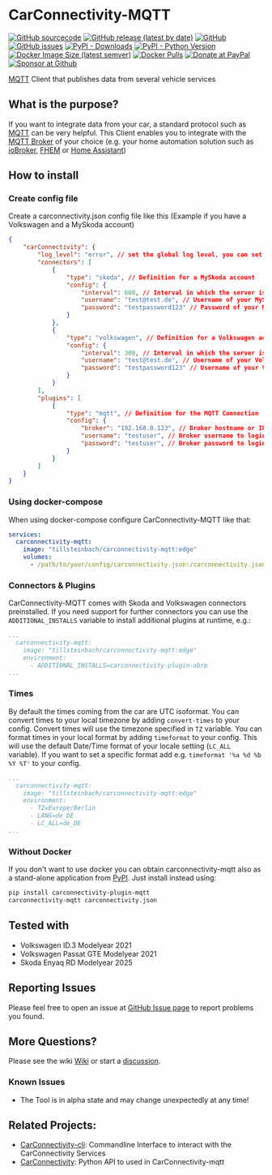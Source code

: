 # CarConnectivity-MQTT
[![GitHub sourcecode](https://img.shields.io/badge/Source-GitHub-green)](https://github.com/tillsteinbach/CarConnectivity-plugin-mqtt/)
[![GitHub release (latest by date)](https://img.shields.io/github/v/release/tillsteinbach/CarConnectivity-plugin-mqtt)](https://github.com/tillsteinbach/CarConnectivity-plugin-mqtt/releases/latest)
[![GitHub](https://img.shields.io/github/license/tillsteinbach/CarConnectivity-plugin-mqtt)](https://github.com/tillsteinbach/CarConnectivity-plugin-mqtt/blob/master/LICENSE)
[![GitHub issues](https://img.shields.io/github/issues/tillsteinbach/CarConnectivity-plugin-mqtt)](https://github.com/tillsteinbach/CarConnectivity-plugin-mqtt/issues)
[![PyPI - Downloads](https://img.shields.io/pypi/dm/carconnectivity-mqtt?label=PyPI%20Downloads)](https://pypi.org/project/carconnectivity-plugin-mqtt/)
[![PyPI - Python Version](https://img.shields.io/pypi/pyversions/carconnectivity-plugin-mqtt)](https://pypi.org/project/carconnectivity-plugin-mqtt/)
[![Docker Image Size (latest semver)](https://img.shields.io/docker/image-size/tillsteinbach/carconnectivity-mqtt?sort=semver)](https://hub.docker.com/r/tillsteinbach/carconnectivity-mqtt)
[![Docker Pulls](https://img.shields.io/docker/pulls/tillsteinbach/carconnectivity-mqtt)](https://hub.docker.com/r/tillsteinbach/carconnectivity-mqtt)
[![Donate at PayPal](https://img.shields.io/badge/Donate-PayPal-2997d8)](https://www.paypal.com/donate?hosted_button_id=2BVFF5GJ9SXAJ)
[![Sponsor at Github](https://img.shields.io/badge/Sponsor-GitHub-28a745)](https://github.com/sponsors/tillsteinbach)

[MQTT](https://mqtt.org) Client that publishes data from several vehicle services


## What is the purpose?
If you want to integrate data from your car, a standard protocol such as [MQTT](https://mqtt.org) can be very helpful. This Client enables you to integrate with the [MQTT Broker](https://mqtt.org/software/) of your choice (e.g. your home automation solution such as [ioBroker](https://www.iobroker.net), [FHEM](https://fhem.de) or [Home Assistant](https://www.home-assistant.io))

## How to install
### Create config file
Create a carconnectivity.json config file like this (Example if you have a Volkswagen and a MySkoda account)
```json                                                                           1,1           All
{
    "carConnectivity": {
        "log_level": "error", // set the global log level, you can set individual log levels in the connectors and plugins
        "connectors": [
            {
                "type": "skoda", // Definition for a MySkoda account
                "config": {
                    "interval": 600, // Interval in which the server is checked in seconds
                    "username": "test@test.de", // Username of your MySkoda Account
                    "password": "testpassword123" // Password of your MySkoda Account
                }
            },
            {
                "type": "volkswagen", // Definition for a Volkswagen account
                "config": {
                    "interval": 300, // Interval in which the server is checked in seconds
                    "username": "test@test.de", // Username of your Volkswagen Account
                    "password": "testpassword123" // Username of your Volkswagen Account
                }
            }
        ],
        "plugins": [
            {
                "type": "mqtt", // Definition for the MQTT Connection
                "config": {
                    "broker": "192.168.0.123", // Broker hostname or IP address
                    "username": "testuser", // Broker username to login
                    "password": "testuser", // Broker password to login
                }
            }
        ]
    }
}

```
### Using docker-compose
When using docker-compose configure CarConnectivity-MQTT like that:
```yml
services:
  carconnectivity-mqtt:
    image: "tillsteinbach/carconnectivity-mqtt:edge"
    volumes:
      - /path/to/your/config/carconnectivity.json:/carconnectivity.json
```

### Connectors & Plugins
CarConnectivity-MQTT comes with Skoda and Volkswagen connectors preinstalled. If you need support for further connectors you can use the `ADDITIONAL_INSTALLS` variable to install additional plugins at runtime, e.g.:
```yml
...
  carconnectivity-mqtt:
    image: "tillsteinbach/carconnectivity-mqtt:edge"
    environment:
      - ADDITIONAL_INSTALLS=carconnectivity-plugin-abrp
...
```

### Times
By default the times coming from the car are UTC isoformat. You can convert times to your local timezone by adding `convert-times` to your config. Convert times will use the timezone specified in `TZ` variable.
You can format times in your local format by adding `timeformat` to your config. This will use the default Date/Time format of your locale setting (`LC_ALL` variable). If you want to set a specific format add e.g. `timeformat '%a %d %b %Y %T'` to your config.
```yml
...
  carconnectivity-mqtt:
    image: "tillsteinbach/carconnectivity-mqtt:edge"
    environment:
      - TZ=Europe/Berlin
      - LANG=de_DE
      - LC_ALL=de_DE
...
```

### Without Docker
If you don't want to use docker you can obtain carconnectivity-mqtt also as a stand-alone application from [PyPI](https://pypi.org/project/carconnectivity-plugin-mqtt/). Just install instead using:
```bash
pip install carconnectivity-plugin-mqtt
carconnectivity-mqtt carconnectivity.json
```

## Tested with
- Volkswagen ID.3 Modelyear 2021
- Volkswagen Passat GTE Modelyear 2021
- Skoda Enyaq RD Modelyear 2025

## Reporting Issues
Please feel free to open an issue at [GitHub Issue page](https://github.com/tillsteinbach/CarConnectivity-plugin-mqtt/issues) to report problems you found.

## More Questions?
Please see the wiki [Wiki](https://github.com/tillsteinbach/CarConnectivity-plugin-mqtt/wiki) or start a [discussion](https://github.com/tillsteinbach/CarConnectivity-plugin-mqtt/discussions).

### Known Issues
- The Tool is in alpha state and may change unexpectedly at any time!

## Related Projects:
- [CarConnectivity-cli](https://github.com/tillsteinbach/CarConnectivity-cli): Commandline Interface to interact with the CarConnectivity Services
- [CarConnectivity](https://github.com/tillsteinbach/carconnectivity-python): Python API to used in CarConnectivity-mqtt
